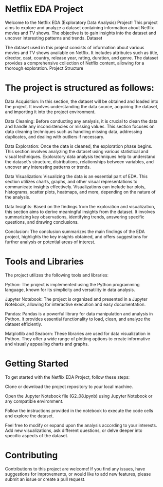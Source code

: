 # Netflix EDA Project

Welcome to the Netflix EDA (Exploratory Data Analysis) Project! This project aims to explore and analyze a dataset containing information about Netflix movies and TV shows. The objective is to gain insights into the dataset and uncover interesting patterns and trends.
Dataset

The dataset used in this project consists of information about various movies and TV shows available on Netflix. It includes attributes such as title, director, cast, country, release year, rating, duration, and genre. The dataset provides a comprehensive collection of Netflix content, allowing for a thorough exploration.
Project Structure

# The project is structured as follows:

  Data Acquisition: In this section, the dataset will be obtained and loaded into the project. It involves understanding the data source, acquiring the dataset, and importing it into the project environment.

   Data Cleaning: Before conducting any analysis, it is crucial to clean the data and handle any inconsistencies or missing values. This section focuses on data cleaning techniques such as handling missing data, addressing duplicates, and dealing with outliers if necessary.

   Data Exploration: Once the data is cleaned, the exploration phase begins. This section involves analyzing the dataset using various statistical and visual techniques. Exploratory data analysis techniques help to understand the dataset's structure, distributions, relationships between variables, and uncover any interesting patterns or trends.

   Data Visualization: Visualizing the data is an essential part of EDA. This section utilizes charts, graphs, and other visual representations to communicate insights effectively. Visualizations can include bar plots, histograms, scatter plots, heatmaps, and more, depending on the nature of the analysis.

   Data Insights: Based on the findings from the exploration and visualization, this section aims to derive meaningful insights from the dataset. It involves summarizing key observations, identifying trends, answering specific questions, and drawing conclusions.

   Conclusion: The conclusion summarizes the main findings of the EDA project, highlights the key insights obtained, and offers suggestions for further analysis or potential areas of interest.

# Tools and Libraries

The project utilizes the following tools and libraries:

   Python: The project is implemented using the Python programming language, known for its simplicity and versatility in data analysis.

   Jupyter Notebook: The project is organized and presented in a Jupyter Notebook, allowing for interactive execution and easy documentation.

   Pandas: Pandas is a powerful library for data manipulation and analysis in Python. It provides essential functionality to load, clean, and analyze the dataset efficiently.

   Matplotlib and Seaborn: These libraries are used for data visualization in Python. They offer a wide range of plotting options to create informative and visually appealing charts and graphs.
    

# Getting Started

To get started with the Netflix EDA Project, follow these steps:

   Clone or download the project repository to your local machine.

   Open the Jupyter Notebook file (G2_08.ipynb) using Jupyter Notebook or any compatible environment.

   Follow the instructions provided in the notebook to execute the code cells and explore the dataset.

   Feel free to modify or expand upon the analysis according to your interests. Add new visualizations, ask different questions, or delve deeper into specific aspects of the dataset.

# Contributing

Contributions to this project are welcome! If you find any issues, have suggestions for improvements, or would like to add new features, please submit an issue or create a pull request.
